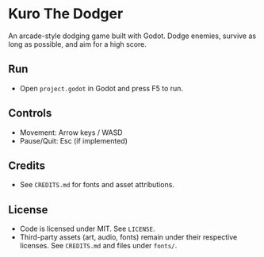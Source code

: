 # Kuro The Dodger

An arcade-style dodging game built with Godot. Dodge enemies, survive as long as possible, and aim for a high score.

## Run
- Open `project.godot` in Godot and press F5 to run.

## Controls
- Movement: Arrow keys / WASD
- Pause/Quit: Esc (if implemented)

## Credits
- See `CREDITS.md` for fonts and asset attributions.

## License
- Code is licensed under MIT. See `LICENSE`.
- Third-party assets (art, audio, fonts) remain under their respective licenses. See `CREDITS.md` and files under `fonts/`.
